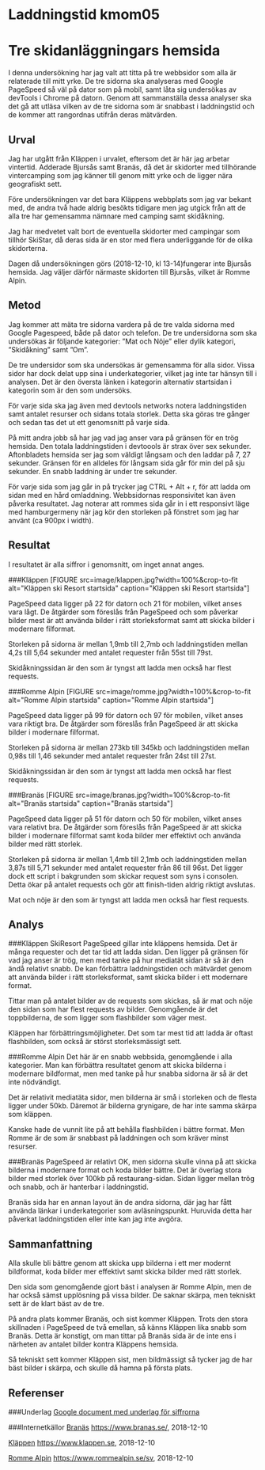 ---
---
Laddningstid kmom05
=========================
Tre skidanläggningars hemsida
=======================
I denna undersökning har jag valt att titta på tre webbsidor som alla är relaterade till mitt yrke.
De tre sidorna ska analyseras med Google PageSpeed så väl på dator som på mobil, samt låta sig undersökas av devTools i Chrome på datorn.
Genom att sammanställa dessa analyser ska det gå att utläsa vilken av de tre sidorna som är snabbast i laddningstid och de kommer att rangordnas utifrån deras mätvärden.

Urval
--
Jag har utgått från Kläppen i urvalet, eftersom det är här jag arbetar vintertid. Adderade Bjursås samt Branäs, då det är skidorter med tillhörande vintercamping som jag känner till genom mitt yrke och de ligger nära geografiskt sett.

Före undersökningen var det bara Kläppens webbplats som jag var bekant med, de andra två hade aldrig besökts tidigare men jag utgick från att de alla tre har gemensamma nämnare med camping samt skidåkning.

Jag har medvetet valt bort de eventuella skidorter med campingar som tillhör SkiStar, då deras sida är en stor med flera underliggande för de olika skidorterna.

Dagen då undersökningen görs (2018-12-10, kl 13-14)fungerar inte Bjursås hemsida. Jag väljer därför närmaste skidorten till Bjursås, vilket är Romme Alpin.


Metod
--
Jag kommer att mäta tre sidorna vardera på de tre valda sidorna med Google Pagespeed, både på dator och telefon. De tre undersidorna som ska undersökas är följande kategorier: ”Mat och Nöje” eller dylik kategori, ”Skidåkning” samt ”Om”.

De tre undersidor som ska undersökas är gemensamma för alla sidor. Vissa sidor har dock delat upp sina i underkategorier, vilket jag inte tar hänsyn till i analysen. Det är den översta länken i kategorin alternativ startsidan i kategorin som är den som undersöks.

För varje sida ska jag även med devtools networks notera laddningstiden samt antalet resurser och sidans totala storlek. Detta ska göras tre gånger och sedan tas det ut ett genomsnitt på varje sida.

På mitt andra jobb så har jag vad jag anser vara på gränsen för en trög hemsida. Den totala laddningstiden i devtoools är strax över sex sekunder. Aftonbladets hemsida ser jag som väldigt långsam och den laddar på 7, 27 sekunder. Gränsen för en alldeles för långsam sida går för min del på sju sekunder.
En snabb laddning är under tre sekunder.

För varje sida som jag går in på trycker jag CTRL + Alt + r, för att ladda om sidan med en hård omladdning.
Webbsidornas responsivitet kan även påverka resultatet. Jag noterar att rommes sida går in i ett responsivt läge med hamburgermeny när jag kör den storleken på fönstret som jag har använt (ca 900px i width).

Resultat
--
I resultatet är alla siffror i genomsnitt, om inget annat anges.

###Kläppen
[FIGURE src=image/klappen.jpg?width=100%&crop-to-fit alt="Kläppen ski Resort startsida" caption="Kläppen ski Resort startsida"]

PageSpeed data ligger på 22 för datorn och 21 för mobilen, vilket anses vara lågt. De åtgärder som föreslås från PageSpeed och som påverkar bilder mest är att använda bilder i rätt storleksformat samt att skicka bilder i modernare filformat.

Storleken på sidorna är mellan 1,9mb till 2,7mb och laddningstiden mellan 4,2s till 5,64 sekunder med antalet requester från 55st till 79st.

Skidåkningssidan är den som är tyngst att ladda men också har flest requests.

###Romme Alpin
[FIGURE src=image/romme.jpg?width=100%&crop-to-fit alt="Romme Alpin startsida" caption="Romme Alpin startsida"]

PageSpeed data ligger på 99 för datorn och 97 för mobilen, vilket anses vara riktigt bra. De åtgärder som föreslås från PageSpeed är att skicka bilder i modernare filformat.

Storleken på sidorna är mellan 273kb till 345kb och laddningstiden mellan 0,98s till 1,46 sekunder med antalet requester från 24st till 27st.

Skidåkningssidan är den som är tyngst att ladda men också har flest requests.

###Branäs
[FIGURE src=image/branas.jpg?width=100%&crop-to-fit alt="Branäs startsida" caption="Branäs startsida"]

PageSpeed data ligger på 51 för datorn och 50 för mobilen, vilket anses vara relativt bra. De åtgärder som föreslås från PageSpeed är att skicka bilder i modernare filformat samt koda bilder mer effektivt och använda bilder med rätt storlek.

Storleken på sidorna är mellan 1,4mb till 2,1mb och laddningstiden mellan 3,87s till 5,71 sekunder med antalet requester från 86 till 96st. Det ligger dock ett script i bakgrunden som skickar request som syns i consolen. Detta ökar på antalet requests och gör att finish-tiden aldrig riktigt avslutas.

Mat och nöje  är den som är tyngst att ladda men också har flest requests.

Analys
-----------------------
###Kläppen SkiResort
PageSpeed gillar inte kläppens hemsida. Det är många requester och det tar tid att ladda sidan. Den ligger på gränsen för vad jag anser är trög, men med tanke på hur mediatät sidan är så är den ändå relativt snabb. De kan förbättra laddningstiden och mätvärdet genom att använda bilder i rätt storleksformat, samt skicka bilder i ett modernare format.

Tittar man på antalet bilder av de requests som skickas, så är mat och nöje den sidan som har flest requests av bilder.
Genomgående är det toppbilderna, de som ligger som flashbilder som väger mest.

Kläppen har förbättringsmöjligheter. Det som tar mest tid att ladda är oftast flashbilden, som också är störst storleksmässigt sett.

###Romme Alpin
Det här är en snabb webbsida, genomgående i alla kategorier.
Man kan förbättra resultatet genom att skicka bilderna i modernare bildformat, men med tanke på hur snabba sidorna är så är det inte nödvändigt.

Det är relativit mediatäta sidor, men bilderna är små i storleken och de flesta ligger under 50kb. Däremot är bilderna grynigare, de har inte samma skärpa som kläppen.

Kanske hade de vunnit lite på att behålla flashbilden i bättre format. Men Romme är de som är snabbast på laddningen och som kräver minst resurser.

###Branäs
PageSpeed är relativt OK, men sidorna skulle vinna på att skicka bilderna i modernare format och koda bilder bättre.  Det är överlag stora bilder med storlek över 100kb på restaurang-sidan. Sidan ligger mellan trög och snabb, och är hanterbar i laddningstid.

Branäs sida har en annan layout än de andra sidorna, där jag har fått använda länkar i underkategorier som avläsningspunkt. Huruvida detta har påverkat laddningstiden eller inte kan jag inte avgöra.

Sammanfattning
--
Alla skulle bli bättre genom att skicka upp bilderna i ett mer modernt bildformat, koda bilder mer effektivt samt skicka bilder med rätt storlek.

Den sida som genomgående gjort bäst i analysen är Romme Alpin, men de har också sämst upplösning på vissa bilder. De saknar skärpa, men tekniskt sett är de klart bäst av de tre.

På andra plats kommer Branäs, och sist kommer Kläppen. Trots den stora skillnaden i PageSpeed de två emellan, så känns Kläppen lika snabb som Branäs. Detta är konstigt, om man tittar på Branäs sida är de inte ens i närheten av antalet bilder kontra Kläppens hemsida.

Så tekniskt sett kommer Kläppen sist, men bildmässigt så tycker jag de har bäst bilder i skärpa, och skulle då hamna på första plats.

Referenser
--
###Underlag
[Google document med underlag för siffrorna](https://docs.google.com/spreadsheets/d/19NHLhJRdB6ALAyqWbUCSWmzPXPBCa8Wks1jBG4OS4So/edit?usp=sharing)

###Internetkällor
[Branäs](https://www.branas.se/) https://www.branas.se/, 2018-12-10

[Kläppen](https://www.klappen.se) https://www.klappen.se, 2018-12-10

[Romme Alpin](https://www.rommealpin.se/sv) https://www.rommealpin.se/sv, 2018-12-10

